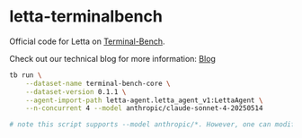 # letta-terminalbench
Official code for Letta on [Terminal-Bench](https://www.tbench.ai/news/announcement). 

Check out our technical blog for more information: [Blog](https://www.letta.com/blog/terminal-bench)

```bash
tb run \
    --dataset-name terminal-bench-core \
    --dataset-version 0.1.1 \
    --agent-import-path letta-agent.letta_agent_v1:LettaAgent \
    --n-concurrent 4 --model anthropic/claude-sonnet-4-20250514 

# note this script supports --model anthropic/*. However, one can modify LlmConfig to use other models.
```
